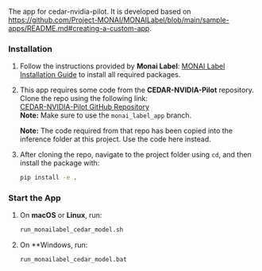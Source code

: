 The app for cedar-nvidia-pilot. It is developed based on https://github.com/Project-MONAI/MONAILabel/blob/main/sample-apps/README.md#creating-a-custom-app.

### Installation

1. Follow the instructions provided by **Monai Label**: [MONAI Label Installation Guide](https://docs.monai.io/projects/label/en/latest/installation.html) to install all required packages.  
   
2. This app requires some code from the **CEDAR-NVIDIA-Pilot** repository. Clone the repo using the following link:  
   [CEDAR-NVIDIA-Pilot GitHub Repository](https://github.com/ohsu-cedar-comp-hub/CEDAR-NVIDIA-Pilot/tree/monai_label_app)  
   **Note:** Make sure to use the `monai_label_app` branch.  

   **Note:** The code required from that repo has been copied into the inference folder at this project. Use the code here instead.
   
3. After cloning the repo, navigate to the project folder using `cd`, and then install the package with:  
   ```bash
   pip install -e .

### Start the App

1. On **macOS** or **Linux**, run:  
   ```bash
   run_monailabel_cedar_model.sh

2. On **Windows, run:
   ```command
   run_monailabel_cedar_model.bat


